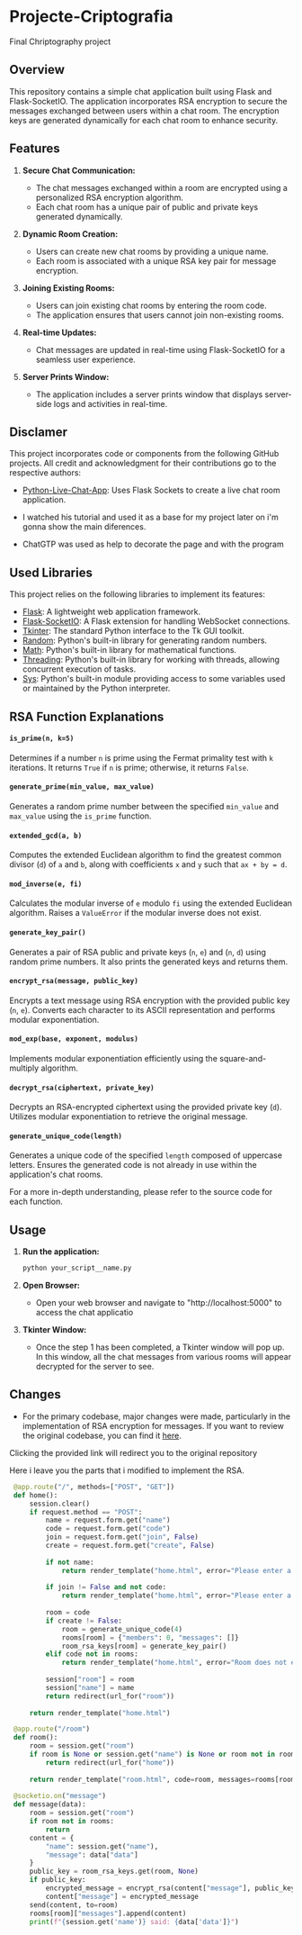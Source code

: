 # Projecte-Criptografia
Final Chriptography project

## Overview

This repository contains a simple chat application built using Flask and Flask-SocketIO. The application incorporates RSA encryption to secure the messages exchanged between users within a chat room. The encryption keys are generated dynamically for each chat room to enhance security. 

## Features

1. **Secure Chat Communication:**
   - The chat messages exchanged within a room are encrypted using a personalized RSA encryption algorithm.
   - Each chat room has a unique pair of public and private keys generated dynamically.

2. **Dynamic Room Creation:**
   - Users can create new chat rooms by providing a unique name.
   - Each room is associated with a unique RSA key pair for message encryption.

3. **Joining Existing Rooms:**
   - Users can join existing chat rooms by entering the room code.
   - The application ensures that users cannot join non-existing rooms.

4. **Real-time Updates:**
   - Chat messages are updated in real-time using Flask-SocketIO for a seamless user experience.

5. **Server Prints Window:**
   - The application includes a server prints window that displays server-side logs and activities in real-time.

## Disclamer

This project incorporates code or components from the following GitHub projects. All credit and acknowledgment for their contributions go to the respective authors:

- [Python-Live-Chat-App](https://github.com/techwithtim/Python-Live-Chat-App):
Uses Flask Sockets to create a live chat room application.

- I watched his tutorial and used it as a base for my project later on i'm gonna show the main diferences.
  
- ChatGTP was used as help to decorate the page and with the program

## Used Libraries
 
This project relies on the following libraries to implement its features:

- [Flask](https://flask.palletsprojects.com/): A lightweight web application framework.
- [Flask-SocketIO](https://flask-socketio.readthedocs.io/): A Flask extension for handling WebSocket connections.
- [Tkinter](https://docs.python.org/3/library/tkinter.html): The standard Python interface to the Tk GUI toolkit.
- [Random](https://docs.python.org/3/library/random.html): Python's built-in library for generating random numbers.
- [Math](https://docs.python.org/3/library/math.html): Python's built-in library for mathematical functions.
- [Threading](https://docs.python.org/3/library/threading.html): Python's built-in library for working with threads, allowing concurrent execution of tasks.
- [Sys](https://docs.python.org/3/library/sys.html): Python's built-in module providing access to some variables used or maintained by the Python interpreter.

## RSA Function Explanations

#### `is_prime(n, k=5)`

Determines if a number `n` is prime using the Fermat primality test with `k` iterations. It returns `True` if `n` is prime; otherwise, it returns `False`.

#### `generate_prime(min_value, max_value)`

Generates a random prime number between the specified `min_value` and `max_value` using the `is_prime` function.

#### `extended_gcd(a, b)`

Computes the extended Euclidean algorithm to find the greatest common divisor (`d`) of `a` and `b`, along with coefficients `x` and `y` such that `ax + by = d`.

#### `mod_inverse(e, fi)`

Calculates the modular inverse of `e` modulo `fi` using the extended Euclidean algorithm. Raises a `ValueError` if the modular inverse does not exist.

#### `generate_key_pair()`

Generates a pair of RSA public and private keys (`n`, `e`) and (`n`, `d`) using random prime numbers. It also prints the generated keys and returns them.

#### `encrypt_rsa(message, public_key)`

Encrypts a text message using RSA encryption with the provided public key (`n`, `e`). Converts each character to its ASCII representation and performs modular exponentiation.

#### `mod_exp(base, exponent, modulus)`

Implements modular exponentiation efficiently using the square-and-multiply algorithm.

#### `decrypt_rsa(ciphertext, private_key)`

Decrypts an RSA-encrypted ciphertext using the provided private key (`d`). Utilizes modular exponentiation to retrieve the original message.

#### `generate_unique_code(length)`

Generates a unique code of the specified `length` composed of uppercase letters. Ensures the generated code is not already in use within the application's chat rooms.

For a more in-depth understanding, please refer to the source code for each function.

## Usage
1. **Run the application:**
   
   ```bash
   python your_script__name.py
   
2. **Open Browser:**
   - Open your web browser and navigate to "http://localhost:5000" to access the chat applicatio

3. **Tkinter Window:**
   - Once the step 1 has been completed, a Tkinter window will pop up. In this window, all the chat messages from          various rooms will appear decrypted for the server to see.

## Changes

- For the primary codebase, major changes were made, particularly in the implementation of RSA encryption for messages. If you want to review the original codebase, you can find it [here](https://github.com/techwithtim/Python-Live-Chat-App).

Clicking the provided link will redirect you to the original repository

Here i leave you the parts that i modified to implement the RSA. 


```python
 @app.route("/", methods=["POST", "GET"])
 def home():
     session.clear()
     if request.method == "POST":
         name = request.form.get("name")
         code = request.form.get("code")
         join = request.form.get("join", False)
         create = request.form.get("create", False)
 
         if not name:
             return render_template("home.html", error="Please enter a name.", code=code, name=name)
 
         if join != False and not code:
             return render_template("home.html", error="Please enter a room code.", code=code, name=name)
         
         room = code
         if create != False:
             room = generate_unique_code(4)
             rooms[room] = {"members": 0, "messages": []}
             room_rsa_keys[room] = generate_key_pair()
         elif code not in rooms:
             return render_template("home.html", error="Room does not exist.", code=code, name=name)
         
         session["room"] = room
         session["name"] = name
         return redirect(url_for("room"))
 
     return render_template("home.html")

 @app.route("/room")
 def room():
     room = session.get("room")
     if room is None or session.get("name") is None or room not in rooms:
         return redirect(url_for("home"))
 
     return render_template("room.html", code=room, messages=rooms[room]["messages"])
 
 @socketio.on("message")
 def message(data):
     room = session.get("room")
     if room not in rooms:
         return
     content = {
         "name": session.get("name"),
         "message": data["data"]
     }
     public_key = room_rsa_keys.get(room, None)
     if public_key:
         encrypted_message = encrypt_rsa(content["message"], public_key)
         content["message"] = encrypted_message
     send(content, to=room)
     rooms[room]["messages"].append(content)
     print(f"{session.get('name')} said: {data['data']}")


